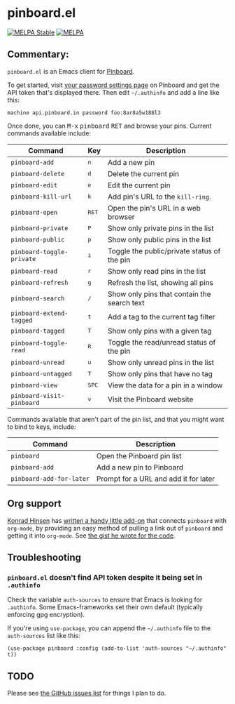 # pinboard.el

[![MELPA Stable](https://stable.melpa.org/packages/pinboard-badge.svg)](https://stable.melpa.org/#/pinboard)
[![MELPA](https://melpa.org/packages/pinboard-badge.svg)](https://melpa.org/#/pinboard)

## Commentary:

`pinboard.el` is an Emacs client for [Pinboard](https://pinboard.in/).

To get started, visit [your password settings
page](https://pinboard.in/settings/password) on Pinboard and get the API
token that's displayed there. Then edit `~/.authinfo` and add a line like
this:

```
machine api.pinboard.in password foo:8ar8a5w188l3
```

Once done, you can <kbd>M-x</kbd> <kbd>pinboard</kbd> <kbd>RET</kbd> and
browse your pins. Current commands available include:

| Command                   | Key            | Description                                 |
|---------------------------|----------------|---------------------------------------------|
| `pinboard-add`            | <kbd>n</kbd>   | Add a new pin                               |
| `pinboard-delete`         | <kbd>d</kbd>   | Delete the current pin                      |
| `pinboard-edit`           | <kbd>e</kbd>   | Edit the current pin                        |
| `pinboard-kill-url`       | <kbd>k</kbd>   | Add pin's URL to the `kill-ring`.           |
| `pinboard-open`           | <kbd>RET</kbd> | Open the pin's URL in a web browser         |
| `pinboard-private`        | <kbd>P</kbd>   | Show only private pins in the list          |
| `pinboard-public`         | <kbd>p</kbd>   | Show only public pins in the list           |
| `pinboard-toggle-private` | <kbd>i</kbd>   | Toggle the public/private status of the pin |
| `pinboard-read`           | <kbd>r</kbd>   | Show only read pins in the list             |
| `pinboard-refresh`        | <kbd>g</kbd>   | Refresh the list, showing all pins          |
| `pinboard-search`         | <kbd>/</kbd>   | Show only pins that contain the search text |
| `pinboard-extend-tagged`  | <kbd>t</kbd>   | Add a tag to the current tag filter         |
| `pinboard-tagged`         | <kbd>T</kbd>   | Show only pins with a given tag             |
| `pinboard-toggle-read`    | <kbd>R</kbd>   | Toggle the read/unread status of the pin    |
| `pinboard-unread`         | <kbd>u</kbd>   | Show only unread pins in the list           |
| `pinboard-untagged`       | <kbd>T</kbd>   | Show only pins that have no tag             |
| `pinboard-view`           | <kbd>SPC</kbd> | View the data for a pin in a window         |
| `pinboard-visit-pinboard` | <kbd>v</kbd>   | Visit the Pinboard website                  |

Commands available that aren't part of the pin list, and that you might want
to bind to keys, include:

| Command                  | Description                           |
| ------------------------ | ------------------------------------- |
| `pinboard`               | Open the Pinboard pin list            |
| `pinboard-add`           | Add a new pin to Pinboard             |
| `pinboard-add-for-later` | Prompt for a URL and add it for later |

## Org support

[Konrad Hinsen](https://gist.github.com/khinsen) has [written a handy little
add-on](https://github.com/davep/pinboard.el/issues/8) that connects
`pinboard` with `org-mode`, by providing an easy method of pulling a link
out of `pinboard` and getting it into `org-mode`. See [the gist he wrote for
the code](https://gist.github.com/khinsen/7ed357eed9b27f142e4fa6f5c4ad45dd).

## Troubleshooting

### `pinboard.el` doesn't find API token despite it being set in `.authinfo`

Check the variable `auth-sources` to ensure that Emacs is looking for
`.authinfo`. Some Emacs-frameworks set their own default (typically
enforcing gpg encryption).

If you're using `use-package`, you can append the `~/.authinfo` file to
the `auth-sources` list like this:

```elisp
(use-package pinboard :config (add-to-list 'auth-sources "~/.authinfo" t))
```

## TODO

Please see [the GitHub issues
list](https://github.com/davep/pinboard.el/issues) for things I plan to do.

[//]: # (README.md ends here)
